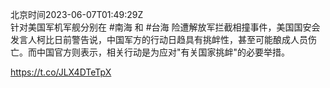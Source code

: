北京时间2023-06-07T01:49:29Z<br>针对美国军机军舰分别在 #南海 和 #台海 险遭解放军拦截相撞事件，美国国安会发言人柯比日前警告说，中国军方的行动日趋具有挑衅性，甚至可能酿成人员伤亡。而中国官方则表示，相关行动是为应对"有关国家挑衅"的必要举措。

https://t.co/JLX4DTeTpX<br><br><br>